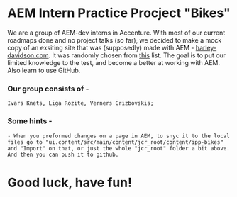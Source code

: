 # AEM Intern Practice Procject "Bikes" 
We are a group of AEM-dev interns in Accenture. With most of our current roadmaps done and no project talks (so far), we decided to make a mock copy of an exsiting site that was (supposedly) made with AEM - [harley-davidson.com](https://www.harley-davidson.com/eu/en/index.html). It was randomly chosen from [this](https://trends.builtwith.com/websitelist/Adobe-Experience-Manager) list. 
The goal is to put our limited knowledge to the test, and become a better at working with AEM. Also learn to use GitHub. 

### Our group consists of -
    Ivars Knets, Līga Rozite, Verners Grizbovskis;

### Some hints -
    - When you preformed changes on a page in AEM, to snyc it to the local files go to "ui.content/src/main/content/jcr_root/content/ipp-bikes" and "Import" on that, or just the whole "jcr_root" folder a bit above. And then you can push it to github.  

# Good luck, have fun! 
